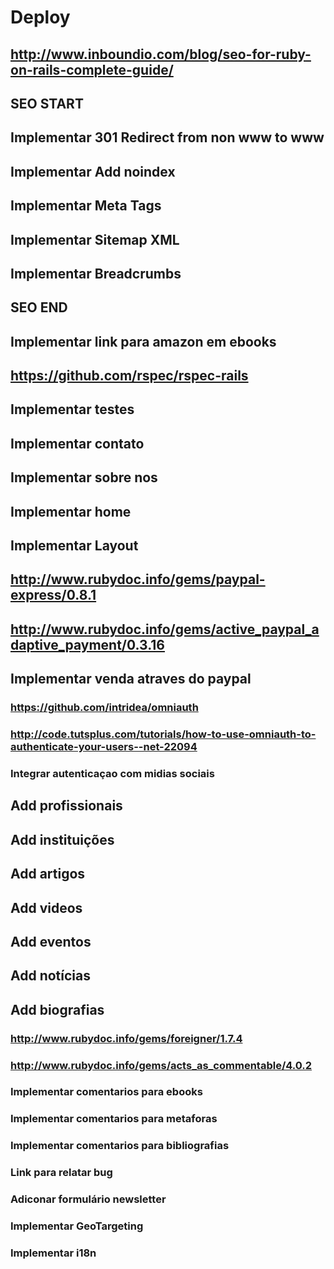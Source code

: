 # Deploy

## http://www.inboundio.com/blog/seo-for-ruby-on-rails-complete-guide/
## SEO START
## Implementar 301 Redirect from non www to www
## Implementar Add noindex  
## Implementar Meta Tags
## Implementar Sitemap XML
## Implementar Breadcrumbs
## SEO END

## Implementar link para amazon em ebooks

## https://github.com/rspec/rspec-rails
## Implementar testes

## Implementar contato
## Implementar sobre nos
## Implementar home

## Implementar Layout

## http://www.rubydoc.info/gems/paypal-express/0.8.1
## http://www.rubydoc.info/gems/active_paypal_adaptive_payment/0.3.16
## Implementar venda atraves do paypal

### https://github.com/intridea/omniauth
### http://code.tutsplus.com/tutorials/how-to-use-omniauth-to-authenticate-your-users--net-22094
### Integrar autenticaçao com midias sociais

## Add profissionais
## Add instituições
## Add artigos
## Add videos
## Add eventos
## Add notícias
## Add biografias

### http://www.rubydoc.info/gems/foreigner/1.7.4
### http://www.rubydoc.info/gems/acts_as_commentable/4.0.2
### Implementar comentarios para ebooks
### Implementar comentarios para metaforas
### Implementar comentarios para bibliografias

### Link para relatar bug

### Adiconar formulário newsletter

### Implementar GeoTargeting
### Implementar i18n
